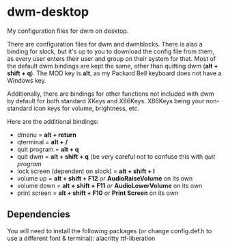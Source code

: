 # dwm-desktop
My configuration files for dwm on desktop.

There are configuration files for dwm and dwmblocks. There is also a binding for slock, but it's up to you to download the config file from them, as every user enters their user and group on their system for that. Most of the default dwm bindings are kept the same, other than quitting dwm (**alt + shift + q**). The MOD key is **alt**, as my Packard Bell keyboard does not have a Windows key.

Additionally, there are bindings for other functions not included with dwm by default for both standard XKeys and X86Keys. X86Keys being your non-standard icon keys for volume, brightness, etc.

Here are the additional bindings:
 - dmenu = **alt + return**
 - qterminal = **alt + /**
 - quit program = **alt + q**
 - quit dwm = **alt + shift + q** (be very careful not to confuse this with *quit program*
 - lock screen (dependent on slock) = **alt + shift + l**
 - volume up = **alt + shift + F12** *or* **AudioRaiseVolume** on its own
 - volume down = **alt + shift + F11** *or* **AudioLowerVolume** on its own
 - print screen = **alt + shift + F10** *or* **Print Screen** on its own

## Dependencies
You will need to install the following packages (or change config.def.h to use a different font & terminal):
alacritty
ttf-liberation
